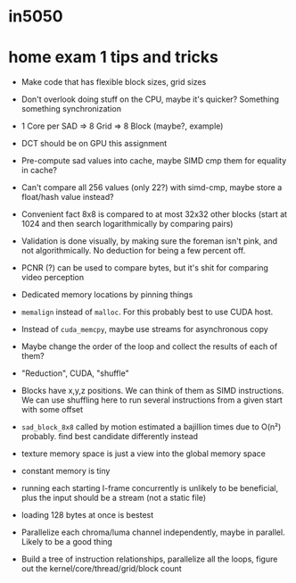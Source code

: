 # in5050
# home exam 1 tips and tricks

- Make code that has flexible block sizes, grid sizes
- Don't overlook doing stuff on the CPU, maybe it's quicker? Something something synchronization
- 1 Core per SAD => 8 Grid => 8 Block (maybe?, example)
- DCT should be on GPU this assignment

- Pre-compute sad values into cache, maybe SIMD cmp them for equality in cache?
- Can't compare all 256 values (only 22?) with simd-cmp, maybe store a float/hash value instead?
- Convenient fact 8x8 is compared to at most 32x32 other blocks (start at 1024 and then search logarithmically by comparing pairs)
- Validation is done visually, by making sure the foreman isn't pink, and not algorithmically. No deduction for being a few percent off.
- PCNR (?) can be used to compare bytes, but it's shit for comparing video perception
- Dedicated memory locations by pinning things
- `memalign` instead of `malloc`. For this probably best to use CUDA host.
- Instead of `cuda_memcpy`, maybe use streams for asynchronous copy
- Maybe change the order of the loop and collect the results of each of them?
- "Reduction", CUDA, "shuffle"
- Blocks have x,y,z positions. We can think of them as SIMD instructions. We can use shuffling here to run several instructions from a given start with some offset

- `sad_block_8x8` called by motion estimated a bajillion times due to O(n²) probably. find best candidate differently instead

- texture memory space is just a view into the global memory space
- constant memory is tiny

- running each starting I-frame concurrently is unlikely to be beneficial, plus the input should be a stream (not a static file)

- loading 128 bytes at once is bestest

- Parallelize each chroma/luma channel independently, maybe in parallel. Likely to be a good thing

- Build a tree of instruction relationships, parallelize all the loops, figure out the kernel/core/thread/grid/block count

